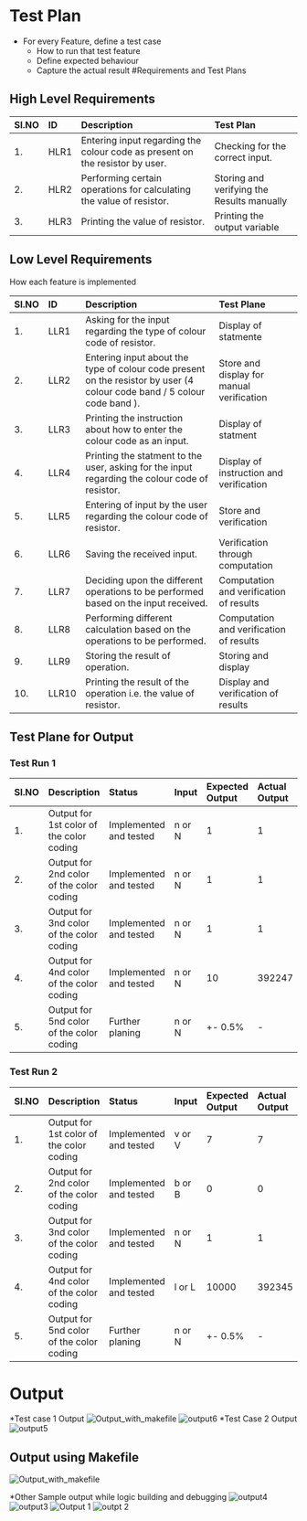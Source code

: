# Test Plan
* For every Feature, define a test case
    * How to run that test feature
    * Define expected behaviour
    * Capture the actual result
#Requirements and Test Plans
## High Level Requirements</br>
 
 |Sl.NO|ID|Description|Test Plan|
 |:---|:---|:---|:---|
 |1.|HLR1| Entering input regarding the colour code as present on the resistor by user.|Checking for the correct input.|  
 |2.|HLR2| Performing certain operations for calculating the value of resistor.|Storing and verifying the Results manually|
 |3.|HLR3| Printing the value of resistor.|Printing the output variable| 

## Low Level Requirements</br>
 How each feature is implemented </br>
  
|Sl.NO| ID |      Description    |     Test Plane    |
|:---|:---|:---|:---|
|1. | LLR1 | Asking for the input regarding the   type of colour code of resistor.| Display of statmente|
|2. | LLR2 | Entering input about the type of colour code present on the resistor by user (4 colour code band / 5 colour code band ).|Store and display for manual verification|
|3. | LLR3 | Printing the instruction about how to enter the colour code as an input.| Display of statment|
|4. | LLR4 | Printing the statment to the user, asking for the input regarding the colour code of resistor.| Display of instruction and verification|
|5. | LLR5 | Entering of input by the user regarding the colour code of resistor.| Store and verification |
|6. | LLR6 | Saving the received input.| Verification through computation |
|7. | LLR7 | Deciding upon the different operations to be performed based on the input received.| Computation and verification of results |
|8. | LLR8 | Performing different calculation based on the operations to be performed.| Computation and verification of results|
|9. | LLR9 | Storing the result of operation. | Storing and display|
|10.| LLR10| Printing the result of the operation i.e. the value of resistor.| Display and verification of results|

## Test Plane for Output

### Test Run 1 
|Sl.NO| Description | Status | Input | Expected Output | Actual Output |
|:---|:---|:---|:---|:----|:----|
|1. | Output for 1st color of the color coding | Implemented and tested | n or N | 1 | 1 |
|2. | Output for 2nd color of the color coding | Implemented and tested | n or N | 1 | 1 |
|3. | Output for 3nd color of the color coding | Implemented and tested | n or N | 1 | 1 |
|4. | Output for 4nd color of the color coding | Implemented and tested | n or N | 10 | 392247 |
|5. | Output for 5nd color of the color coding | Further planing  | n or N | +- 0.5% | - |

### Test Run 2 
|Sl.NO| Description | Status | Input | Expected Output | Actual Output |
|:---|:---|:---|:---|:----|:----|
|1. | Output for 1st color of the color coding | Implemented and tested | v or V | 7 | 7 |
|2. | Output for 2nd color of the color coding | Implemented and tested | b or B | 0 | 0 |
|3. | Output for 3nd color of the color coding | Implemented and tested | n or N | 1 | 1 |
|4. | Output for 4nd color of the color coding | Implemented and tested | l or L | 10000 | 392345 |
|5. | Output for 5nd color of the color coding | Further planing  | n or N | +- 0.5% | - |


# Output
*Test case 1 Output
![Output_with_makefile](https://user-images.githubusercontent.com/98849909/153707567-40e3726b-454f-410e-bb62-83ea9396ad1d.PNG)
![output6](https://user-images.githubusercontent.com/98849909/153707568-5e20666f-6f6f-4de4-8859-2c4f62a37cf2.PNG)
*Test Case 2 Output 
![output5](https://user-images.githubusercontent.com/98849909/153707569-6fdcae30-720b-40b6-8f8a-892216a5856e.PNG)

## Output using Makefile
![Output_with_makefile](https://user-images.githubusercontent.com/98849909/153707567-40e3726b-454f-410e-bb62-83ea9396ad1d.PNG)

*Other Sample output while logic building and debugging 
![output4](https://user-images.githubusercontent.com/98849909/153707570-dc78b23b-64ee-4c94-a640-00e7224671b8.PNG)
![output3](https://user-images.githubusercontent.com/98849909/153707571-ea9e72d5-05bb-4954-90c9-f43e38e82183.PNG)
![Output 1](https://user-images.githubusercontent.com/98849909/153707556-25ad2288-c2dd-48b5-9746-4dbec66a88dc.PNG)
![outpt 2](https://user-images.githubusercontent.com/98849909/153707564-0a120620-230b-4191-b65f-78ae62b7d5e3.PNG)




